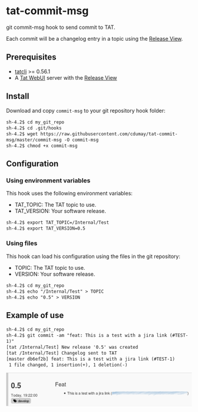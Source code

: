 # tat-commit-msg
git commit-msg hook to send commit to TAT. 

Each commit will be a changelog entry in a topic 
using the [Release View](https://github.com/ovh/tatwebui-plugin-releaseview).

## Prerequisites
* [tatcli](https://github.com/ovh/tatcli) >= 0.56.1
* A [Tat WebUI](https://github.com/ovh/tatwebui) server with the [Release
  View](https://github.com/ovh/tatwebui-plugin-releaseview)

## Install

Download and copy `commit-msg` to your git repository hook folder:

```
sh-4.2$ cd my_git_repo
sh-4.2$ cd .git/hooks
sh-4.2$ wget https://raw.githubusercontent.com/cdumay/tat-commit-msg/master/commit-msg -O commit-msg
sh-4.2$ chmod +x commit-msg
```

## Configuration

### Using environment variables

This hook uses the following environment variables:
* TAT_TOPIC: The TAT topic to use.
* TAT_VERSION: Your software release.

```
sh-4.2$ export TAT_TOPIC=/Internal/Test
sh-4.2$ export TAT_VERSION=0.5
```

### Using files
This hook can load his configuration using the files in the git repository:
* TOPIC: The TAT topic to use.
* VERSION: Your software release.

```
sh-4.2$ cd my_git_repo
sh-4.2$ echo "/Internal/Test" > TOPIC
sh-4.2$ echo "0.5" > VERSION
```

## Example of use

```
sh-4.2$ cd my_git_repo
sh-4.2$ git commit -am "feat: This is a test with a jira link (#TEST-1)"
[tat /Internal/Test] New release '0.5' was created
[tat /Internal/Test] Changelog sent to TAT
[master db6ef2b] feat: This is a test with a jira link (#TEST-1)
 1 file changed, 1 insertion(+), 1 deletion(-)
```

![Release View](https://raw.githubusercontent.com/cdumay/tat-commit-msg/master/view.png)

